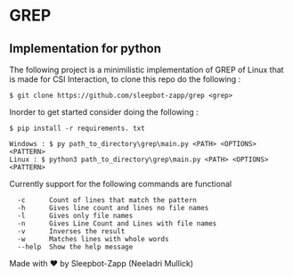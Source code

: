 # GREP 

## Implementation for python

The following project is a minimilistic implementation of GREP of Linux that is made for CSI Interaction,
to clone this repo do the following :

```
$ git clone https://github.com/sleepbot-zapp/grep <grep>
```

Inorder to get started consider doing the following :

```
$ pip install -r requirements. txt
```

```
Windows : $ py path_to_directory\grep\main.py <PATH> <OPTIONS> <PATTERN>
Linux : $ python3 path_to_directory\grep\main.py <PATH> <OPTIONS> <PATTERN>
```

Currently support for the following commands are functional

```
  -c      Count of lines that match the pattern
  -h      Gives line count and lines no file names
  -l      Gives only file names
  -n      Gives Line Count and Lines with file names
  -v      Inverses the result
  -w      Matches lines with whole words
  --help  Show the help message
```

  Made with ♥ by Sleepbot-Zapp (Neeladri Mullick)
